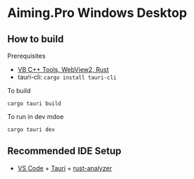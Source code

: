 # Aiming.Pro Windows Desktop

## How to build

Prerequisites

- [VB C++ Tools, WebView2, Rust](https://tauri.app/v1/guides/getting-started/prerequisites)
- tauri-cli: `cargo install tauri-cli`

To build

```
cargo tauri build
```

To run in dev mdoe

```
cargo tauri dev
```

## Recommended IDE Setup

- [VS Code](https://code.visualstudio.com/) + [Tauri](https://marketplace.visualstudio.com/items?itemName=tauri-apps.tauri-vscode) + [rust-analyzer](https://marketplace.visualstudio.com/items?itemName=rust-lang.rust-analyzer)
